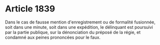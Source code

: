 # Article 1839

Dans le cas de fausse mention d'enregistrement ou de formalité fusionnée, soit dans une minute, soit dans une expédition, le
délinquant est poursuivi par la partie publique, sur la dénonciation du préposé de la régie, et condamné aux peines
prononcées pour le faux.

